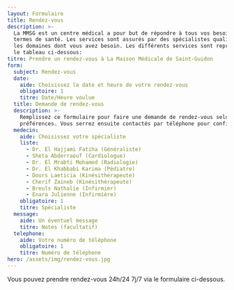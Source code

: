 ```yaml
---
layout: Formulaire
title: Rendez-vous
description: >-
  La MMSG est un centre médical a pour but de répondre à tous vos besoins en
  termes de santé. Les services sont assurés par des spécialistes qualifiés dans
  les domaines dont vous avez besoin. Les différents services sont repris dans
  le tableau ci-dessous:
titre: Prendre un rendez-vous à La Maison Médicale de Saint-Guidon
form:
  subject: Rendez-vous
  date:
    aide: Choisissez la date et heure de votre rendez-vous
    obligatoire: 1
    titre: Date/Heure voulue
  title: Demande de rendez-vous
  description: >-
    Remplissez ce formulaire pour faire une demande de rendez-vous selon vos
    préférences. Vous serrez ensuite contactés par téléphone pour confirmation.
  medecin:
    aide: Choisissez votre spécialiste
    liste:
      - Dr. El Hajjami Fatiha (Généraliste)
      - Sheta Abderraouf (Cardiologue)
      - Dr. El Mrabti Mohamed (Radiologie)
      - Dr. El Khabbabi Karima (Pédiatre)
      - Dours Laeticia (Kinésithérapeute)
      - Cherif Zaineb (Kinésithérapeute)
      - Breuls Nathalie (Infirmier)
      - Enara Julienne (Infirmière)
    obligatoire: 1
    titre: Spécialiste
  message:
    aide: Un éventuel message
    titre: Notes (facultatif)
  telephone:
    aide: Votre numéro de téléphone
    obligatoire: 1
    titre: Numéro de téléphone
hero: /assets/img/rendez-vous.jpg
---
```


Vous pouvez prendre rendez-vous 24h/24 7j/7 via le formulaire ci-dessous.
